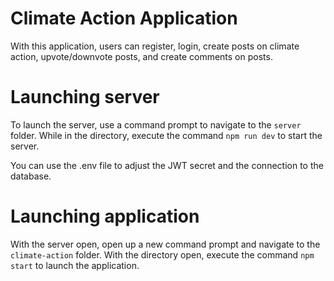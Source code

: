 # Climate Action Application

With this application, users can register, login, create posts on climate action, upvote/downvote posts, and create comments on posts.

# Launching server

To launch the server, use a command prompt to navigate to the `server` folder. While in the directory, execute the command `npm run dev` to start the server.

You can use the .env file to adjust the JWT secret and the connection to the database.

# Launching application

With the server open, open up a new command prompt and navigate to the `climate-action` folder. With the directory open, execute the command `npm start` to launch the application.
